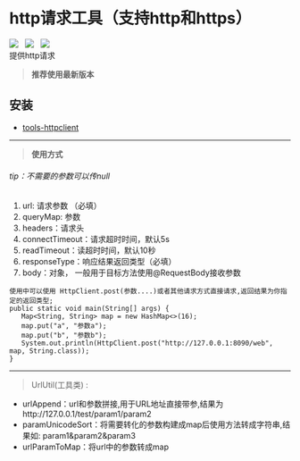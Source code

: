 # http请求工具（支持http和https）
![](https://img.shields.io/badge/version-1.0.0-green.svg) &nbsp; ![](https://img.shields.io/badge/author-Gjing-green.svg) &nbsp; ![](https://img.shields.io/badge/builder-success-green.svg)   
  提供http请求
> **推荐使用最新版本**   

**安装**
---
* <a href="https://mvnrepository.com/artifact/cn.gjing/tools-httpclient/" title="http工具包">tools-httpclient</a>  
---
> **使用方式**    
###### tip：不需要的参数可以传null
1. url: 请求参数 （必填）
2. queryMap: 参数
3. headers：请求头
4. connectTimeout：请求超时时间，默认5s
5. readTimeout：读超时时间，默认10秒
6. responseType：响应结果返回类型（必填）
7. body：对象， 一般用于目标方法使用@RequestBody接收参数
``` 
使用中可以使用 HttpClient.post(参数....)或者其他请求方式直接请求,返回结果为你指定的返回类型;
public static void main(String[] args) {
   Map<String, String> map = new HashMap<>(16);
   map.put("a", "参数a");
   map.put("b", "参数b");
   System.out.println(HttpClient.post("http://127.0.0.1:8090/web", map, String.class));
}
```
---
> UrlUtil(工具类) : 
* urlAppend：url和参数拼接,用于URL地址直接带参,结果为http://127.0.0.1/test/param1/param2
* paramUnicodeSort：将需要转化的参数构建成map后使用方法转成字符串,结果如: param1&param2&param3
* urlParamToMap：将url中的参数转成map
